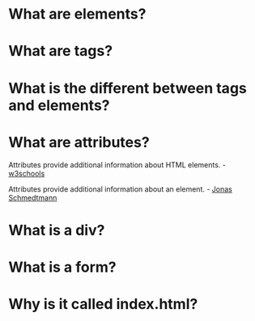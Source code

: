 # What are elements?

# What are tags?

# What is the different between tags and elements?

# What are attributes?

Attributes provide additional information about HTML elements. - [w3schools](https://www.w3schools.com/html/html_attributes.asp)

Attributes provide additional information about an element. - [Jonas Schmedtmann](https://www.udemy.com/design-and-develop-a-killer-website-with-html5-and-css3/learn/v4/t/lecture/2534574?start=0)


# What is a div?

# What is a form?

# Why is it called index.html?
